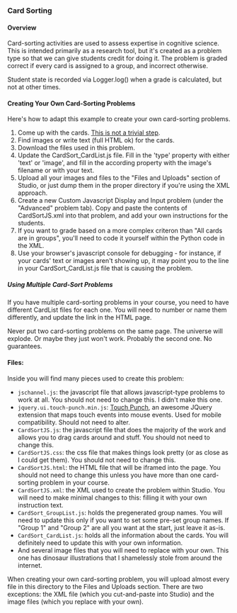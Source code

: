 ### Card Sorting ###

#### Overview ####
Card-sorting activities are used to assess expertise in cognitive science. This is intended primarily as a research tool, but it's created as a problem type so that we can give students credit for doing it. The problem is graded correct if every card is assigned to a group, and incorrect otherwise.

Student state is recorded via Logger.log() when a grade is calculated, but not at other times.

#### Creating Your Own Card-Sorting Problems ####

Here's how to adapt this example to create your own card-sorting problems.

1. Come up with the cards. [This is not a trivial step](http://www.lifescied.org/content/12/4/628.full.pdf+html).
2. Find images or write text (full HTML ok) for the cards.
3. Download the files used in this problem.
4. Update the CardSort\_CardList.js file. Fill in the 'type' property with either 'text' or 'image', and fill in the according property with the image's filename or with your text.
5. Upload all your images and files to the "Files and Uploads" section of Studio, or just dump them in the proper directory if you're using the XML approach.
6. Create a new Custom Javascript Display and Input problem (under the "Advanced" problem tab). Copy and paste the contents of CardSortJS.xml into that problem, and add your own instructions for the students.
7. If you want to grade based on a more complex criteron than "All cards are in groups", you'll need to code it yourself within the Python code in the XML.
8. Use your browser's javascript console for debugging - for instance, if your cards' text or images aren't showing up, it may point you to the line in your CardSort_CardList.js file that is causing the problem.

##### Using Multiple Card-Sort Problems #####

If you have multiple card-sorting problems in your course, you need to have different CardList files for each one. You will need to number or name them differently, and update the link in the HTML page.

Never put two card-sorting problems on the same page. The universe will explode. Or maybe they just won't work. Probably the second one. No guarantees.

#### Files: ####

Inside you will find many pieces used to create this problem:

- `jschannel.js`: the javascript file that allows javascript-type problems to work at all. You should not need to change this. I didn't make this one.
- `jquery.ui.touch-punch.min.js`: [Touch Punch](https://github.com/furf/jquery-ui-touch-punch), an awesome JQuery extension that maps touch events into mouse events. Used for mobile compatibility. Should not need to alter.
- `CardSortJS.js`: the javascript file that does the majority of the work and allows you to drag cards around and stuff. You should not need to change this.
- `CardSortJS.css`: the css file that makes things look pretty (or as close as I could get them). You should not need to change this.
- `CardSortJS.html`: the HTML file that will be iframed into the page. You should not need to change this unless you have more than one card-sorting problem in your course.
- `CardSortJS.xml`: the XML used to create the problem within Studio. You will need to make minimal changes to this: filling it with your own instruction text.
- `CardSort_GroupList.js`: holds the pregenerated group names. You will need to update this only if you want to set some pre-set group names. If "Group 1" and "Group 2" are all you want at the start, just leave it as-is.
- `CardSort_CardList.js`: holds all the information about the cards. You will definitely need to update this with your own information.
- And several image files that you will need to replace with your own. This one has dinosaur illustrations that I shamelessly stole from around the internet.

When creating your own card-sorting problem, you will upload almost every file in this directory to the Files and Uploads section. There are two exceptions: the XML file (which you cut-and-paste into Studio) and the image files (which you replace with your own).
